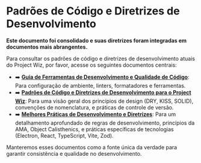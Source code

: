 # Padrões de Código e Diretrizes de Desenvolvimento

**Este documento foi consolidado e suas diretrizes foram integradas em documentos mais abrangentes.**

Para consultar os padrões de código e diretrizes de desenvolvimento atuais do Project Wiz, por favor, acesse os seguintes documentos centrais:

*   ➡️ **[Guia de Ferramentas de Desenvolvimento e Qualidade de Código](../../guides/tooling-guide.md)**: Para configuração de ambiente, linters, formatadores e ferramentas.
*   ➡️ **[Padrões de Código e Diretrizes de Desenvolvimento para o Project Wiz](./coding-standards.md)**: Para uma visão geral dos princípios de design (DRY, KISS, SOLID), convenções de nomenclatura, e práticas de controle de versão.
*   ➡️ **[Melhores Práticas de Desenvolvimento e Diretrizes](./02-best-practices.md)**: Para um detalhamento aprofundado de regras de desenvolvimento, princípios da AMA, Object Calisthenics, e práticas específicas de tecnologias (Electron, React, TypeScript, Vite, Zod).

Manteremos esses documentos como a fonte única da verdade para garantir consistência e qualidade no desenvolvimento.
